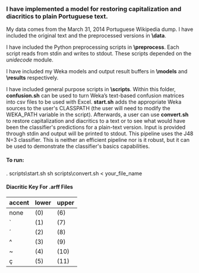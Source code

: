 
### I have implemented a model for restoring capitalization and diacritics to plain Portuguese text.

My data comes from the March 31, 2014 Portuguese Wikipedia dump. I have included the original text and the preprocessed versions in **\data**.

I have included the Python preprocessing scripts in **\preprocess**. Each script reads from stdin and writes to stdout. These scripts depended on the *unidecode* module.

I have included my Weka models and output result buffers in **\models** and **\results** respectively.

I have included general purpose scripts in **\scripts**. Within this folder, **confusion.sh** can be used to turn Weka’s text-based confusion matrices into csv files to be used with Excel. **start.sh** adds the appropriate Weka sources to the user's CLASSPATH (the user will need to modify the WEKA_PATH variable in the script). Afterwards, a user can use **convert.sh** to restore capitalization and diacritics to a text or to see what would have been the classifier's predictions for a plain-text version. Input is provided through stdin and output will be printed to stdout. This pipeline uses the J48 N=3 classifier. This is neither an efficient pipeline nor is it robust, but it can be used to demonstrate the classifier's basics capabilities.

#### To run:
. scripts\start.sh
sh scripts\convert.sh < your_file_name


#### Diacritic Key For .arff Files

accent | lower | upper
------ | ----- | -----
none   | (0)   | (6)
`      | (1)   | (7)
´      | (2)   | (8)
^      | (3)   | (9)
~      | (4)   | (10)
ç      | (5)   | (11)


